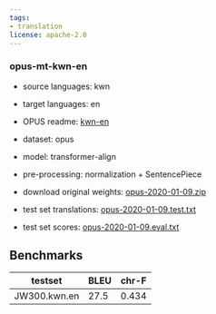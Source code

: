 ```yaml
---
tags:
- translation
license: apache-2.0
---
```


### opus-mt-kwn-en

* source languages: kwn
* target languages: en
*  OPUS readme: [kwn-en](https://github.com/Helsinki-NLP/OPUS-MT-train/blob/master/models/kwn-en/README.md)

*  dataset: opus
* model: transformer-align
* pre-processing: normalization + SentencePiece
* download original weights: [opus-2020-01-09.zip](https://object.pouta.csc.fi/OPUS-MT-models/kwn-en/opus-2020-01-09.zip)
* test set translations: [opus-2020-01-09.test.txt](https://object.pouta.csc.fi/OPUS-MT-models/kwn-en/opus-2020-01-09.test.txt)
* test set scores: [opus-2020-01-09.eval.txt](https://object.pouta.csc.fi/OPUS-MT-models/kwn-en/opus-2020-01-09.eval.txt)

## Benchmarks

| testset               | BLEU  | chr-F |
|-----------------------|-------|-------|
| JW300.kwn.en 	| 27.5 	| 0.434 |

